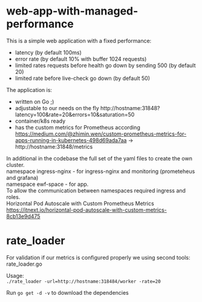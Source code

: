 # web-app-with-managed-performance

This is a simple web application with a fixed performance:
- latency (by default 100ms)
- error rate (by default 10% with buffer 1024 requests)
- limited rates requests before health go down by sending 500 (by default 20)
- limited rate before live-check go down (by default 50)

The application is:
- written on Go ;)
- adjustable to our needs on the fly <url>http://hostname:31848?latency=100&rate=20&errors=10&saturation=50</url>
- container/k8s ready
- has the custom metrics for Prometheus according https://medium.com/@zhimin.wen/custom-prometheus-metrics-for-apps-running-in-kubernetes-498d69ada7aa -> <url>http://hostname:31848/metrics</url>

In additional in the codebase the full set of the yaml files to create the own cluster.
<br>namespace ingress-nginx - for ingress-nginx and monitoring (prometeheus and grafana)
<br>namespace ewf-space - for app.
<br>To allow the communication between namespaces required ingress and roles.
<br>Horizontal Pod Autoscale with Custom Prometheus Metrics <url>https://itnext.io/horizontal-pod-autoscale-with-custom-metrics-8cb13e9d475</url>

# rate_loader
For validation if our metrics is configured properly we using second tools:
rate_loader.go
<p>Usage: <br><code>./rate_loader -url=http://hostname:318484/worker -rate=20</code>

<p><p>Run <code>go get -d -v</code> to download the dependencies
